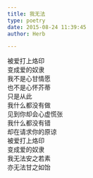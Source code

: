 ```yaml
---  
title: 我无法  
type: poetry  
date: 2015-08-24 11:39:45  
author: Herb  

---  
```

被爱打上烙印    
变成爱的奴隶    
我不是心甘情愿    
也不是心怀芥蒂    
只是从此    
我什么都没有做    
见到你却会心虚慌张    
我什么都没有错    
却在请求你的原谅    
被爱打上烙印    
变成爱的奴隶    
我无法安之若素    
亦无法甘之如饴  
